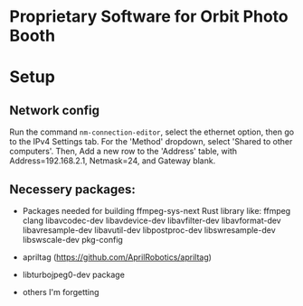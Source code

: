 # Proprietary Software for Orbit Photo Booth

# Setup

## Network config  

Run the command `nm-connection-editor`, select the ethernet option, 
then go to the IPv4 Settings tab. For the 'Method' dropdown, select 'Shared to other computers'.
Then, Add a new row to the 'Address' table, with Address=192.168.2.1, Netmask=24, and Gateway blank.

## Necessery packages:

* Packages needed for building ffmpeg-sys-next Rust library like:
ffmpeg clang libavcodec-dev libavdevice-dev libavfilter-dev libavformat-dev 
libavresample-dev libavutil-dev libpostproc-dev libswresample-dev libswscale-dev pkg-config 

* apriltag (https://github.com/AprilRobotics/apriltag)
* libturbojpeg0-dev package 
* others I'm forgetting


